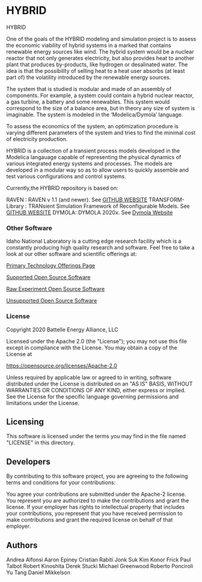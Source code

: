 # HYBRID
HYBRID 

One of the goals of the HYBRID modeling and simulation project is to assess the economic viability of hybrid systems in a marked that contains renewable energy sources like wind. The hybrid system would be a nuclear reactor that not only generates electricity, but also provides heat to another plant that produces by-products, like hydrogen or desalinated water. The idea is that the possibility of selling heat to a heat user absorbs (at least part of) the volatility introduced by the renewable energy sources.

The system that is studied is modular and made of an assembly of components. For example, a system could contain a hybrid nuclear reactor, a gas turbine, a battery and some renewables. This system would correspond to the size of a balance area, but in theory any size of system is imaginable. The system is modeled in the ‘Modelica/Dymola’ language.

To assess the economics of the system, an optimization procedure is varying different parameters of the system and tries to find the minimal cost of electricity production. 

HYBRID is a collection of a transient process models developed in the Modelica langauage capable of representing the physical dynamics of various integrated energy systems and processes. The models are developed in a modular way so as to allow users to quickly assemble and test various configurations and control systems. 

Currently,the HYBRID repository is based on:

RAVEN : RAVEN v 1.1 (and newer). See [GITHUB WEBSITE](https://github.com/idaholab/raven)
TRANSFORM-Library : TRANsient Simulation Framework of Reconfigurable Models. See [GITHUB WEBSITE](https://github.com/ORNL-Modelica/TRANSFORM-Library)
DYMOLA: DYMOLA 2020x. See [Dymola Website](https://www.3ds.com/products-services/catia/products/dymola/?woc=%7B%22category%22%3A%5B%22category%2Fdymola%22%5D%7D&wockw=card_content_cta_1_url%3A%22https%3A%2F%2Fblogs.3ds.com%2Fcatia%2F%22)

 
### Other Software
Idaho National Laboratory is a cutting edge research facility which is a constantly producing high quality research and software. Feel free to take a look at our other software and scientific offerings at:

[Primary Technology Offerings Page](https://www.inl.gov/inl-initiatives/technology-deployment)

[Supported Open Source Software](https://github.com/idaholab)

[Raw Experiment Open Source Software](https://github.com/IdahoLabResearch)

[Unsupported Open Source Software](https://github.com/IdahoLabCuttingBoard)

### License

Copyright 2020 Battelle Energy Alliance, LLC

Licensed under the Apache 2.0 (the "License");
you may not use this file except in compliance with the License.
You may obtain a copy of the License at

  https://opensource.org/licenses/Apache-2.0

Unless required by applicable law or agreed to in writing, software
distributed under the License is distributed on an "AS IS" BASIS,
WITHOUT WARRANTIES OR CONDITIONS OF ANY KIND, either express or implied.
See the License for the specific language governing permissions and
limitations under the License.



Licensing
-----
This software is licensed under the terms you may find in the file named "LICENSE" in this directory.


Developers
-----
By contributing to this software project, you are agreeing to the following terms and conditions for your contributions:

You agree your contributions are submitted under the Apache-2 license. You represent you are authorized to make the contributions and grant the license. If your employer has rights to intellectual property that includes your contributions, you represent that you have received permission to make contributions and grant the required license on behalf of that employer.

Authors
-----
Andrea Alfonsi
Aaron Epiney
Cristian Rabiti
Jonk Suk Kim
Konor Frick
Paul Talbot
Robert Kinoshita
Derek Stucki
Michael Greenwood
Roberto Ponciroli
Yu Tang
Daniel Mikkelson

